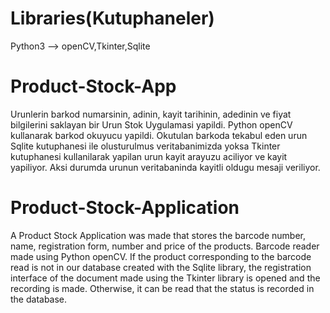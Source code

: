 # Libraries(Kutuphaneler)
Python3 --> openCV,Tkinter,Sqlite

# Product-Stock-App
Urunlerin barkod numarsinin, adinin, kayit tarihinin, adedinin ve fiyat bilgilerini saklayan bir Urun Stok Uygulamasi yapildi. Python openCV kullanarak barkod okuyucu yapildi. Okutulan barkoda tekabul eden urun Sqlite kutuphanesi ile olusturulmus veritabanimizda yoksa Tkinter kutuphanesi kullanilarak yapilan urun kayit arayuzu aciliyor ve kayit yapiliyor. Aksi durumda urunun veritabaninda kayitli oldugu mesaji veriliyor.

# Product-Stock-Application
A Product Stock Application was made that stores the barcode number, name, registration form, number and price of the products. Barcode reader made using Python openCV. If the product corresponding to the barcode read is not in our database created with the Sqlite library, the registration interface of the document made using the Tkinter library is opened and the recording is made. Otherwise, it can be read that the status is recorded in the database.

